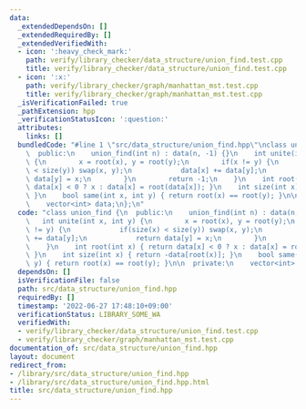 ```yaml
---
data:
  _extendedDependsOn: []
  _extendedRequiredBy: []
  _extendedVerifiedWith:
  - icon: ':heavy_check_mark:'
    path: verify/library_checker/data_structure/union_find.test.cpp
    title: verify/library_checker/data_structure/union_find.test.cpp
  - icon: ':x:'
    path: verify/library_checker/graph/manhattan_mst.test.cpp
    title: verify/library_checker/graph/manhattan_mst.test.cpp
  _isVerificationFailed: true
  _pathExtension: hpp
  _verificationStatusIcon: ':question:'
  attributes:
    links: []
  bundledCode: "#line 1 \"src/data_structure/union_find.hpp\"\nclass union_find {\n\
    \  public:\n    union_find(int n) : data(n, -1) {}\n    int unite(int x, int y)\
    \ {\n        x = root(x), y = root(y);\n        if(x != y) {\n            if(size(x)\
    \ < size(y)) swap(x, y);\n            data[x] += data[y];\n            return\
    \ data[y] = x;\n        }\n        return -1;\n    }\n    int root(int x) { return\
    \ data[x] < 0 ? x : data[x] = root(data[x]); }\n    int size(int x) { return -data[root(x)];\
    \ }\n    bool same(int x, int y) { return root(x) == root(y); }\n\n  private:\n\
    \    vector<int> data;\n};\n"
  code: "class union_find {\n  public:\n    union_find(int n) : data(n, -1) {}\n \
    \   int unite(int x, int y) {\n        x = root(x), y = root(y);\n        if(x\
    \ != y) {\n            if(size(x) < size(y)) swap(x, y);\n            data[x]\
    \ += data[y];\n            return data[y] = x;\n        }\n        return -1;\n\
    \    }\n    int root(int x) { return data[x] < 0 ? x : data[x] = root(data[x]);\
    \ }\n    int size(int x) { return -data[root(x)]; }\n    bool same(int x, int\
    \ y) { return root(x) == root(y); }\n\n  private:\n    vector<int> data;\n};\n"
  dependsOn: []
  isVerificationFile: false
  path: src/data_structure/union_find.hpp
  requiredBy: []
  timestamp: '2022-06-27 17:48:10+09:00'
  verificationStatus: LIBRARY_SOME_WA
  verifiedWith:
  - verify/library_checker/data_structure/union_find.test.cpp
  - verify/library_checker/graph/manhattan_mst.test.cpp
documentation_of: src/data_structure/union_find.hpp
layout: document
redirect_from:
- /library/src/data_structure/union_find.hpp
- /library/src/data_structure/union_find.hpp.html
title: src/data_structure/union_find.hpp
---
```

